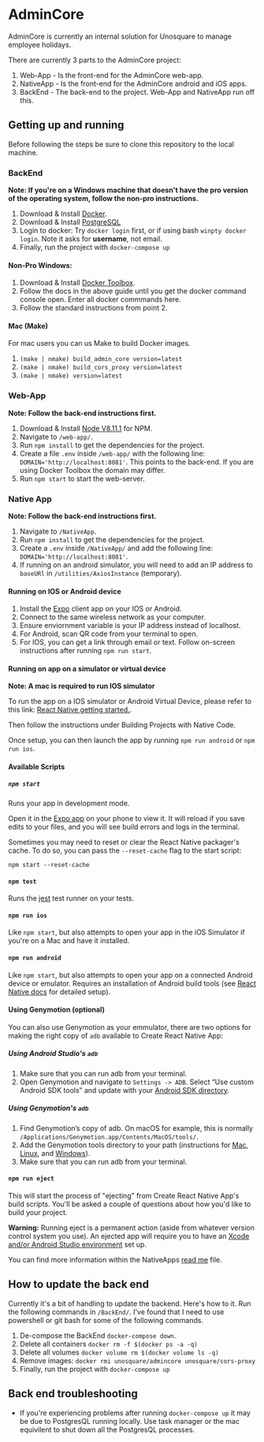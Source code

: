 # AdminCore

AdminCore is currently an internal solution for Unosquare to manage employee holidays.

There are currently 3 parts to the AdminCore project:
1. Web-App - Is the front-end for the AdminCore web-app.
2. NativeApp - Is the front-end for the AdminCore android and iOS apps.
3. BackEnd - The back-end to the project. Web-App and NativeApp run off this.

## Getting up and running
Before following the steps be sure to clone this repository to the local machine.

### BackEnd
**Note: If you're on a Windows machine that doesn't have the pro version of the operating system, follow the non-pro instructions.**

1. Download & Install [Docker](https://www.docker.com/products/docker-desktop).
2. Download & Install [PostgreSQL](https://www.postgresql.org/download/)
3. Login to docker: Try `docker login` first, or if using bash `winpty docker login`. Note it asks for **username**, not email.
4. Finally, run the project with `docker-compose up`

#### Non-Pro Windows:

1. Download & Install [Docker Toolbox](https://docs.docker.com/toolbox/toolbox_install_windows/).
2. Follow the docs in the above guide until you get the docker command console open. Enter all docker commmands here.
3. Follow the standard instructions from point 2.

#### Mac (Make)
For mac users you can us Make to build Docker images.
1. `(make | nmake) build_admin_core version=latest`
2. `(make | nmake) build_cors_proxy version=latest`
3. `(make | nmake) version=latest`


### Web-App
**Note: Follow the back-end instructions first.**

1. Download & Install [Node V8.11.1](https://nodejs.org/en/download/releases/) for NPM.
2. Navigate to `/web-app/`.
3. Run `npm install` to get the dependencies for the project.
4. Create a file `.env` inside `/web-app/` with the following line: `DOMAIN='http://localhost:8081'`. This points to the back-end. If you are using Docker Toolbox the domain may differ.
5. Run `npm start` to start the web-server.

### Native App
**Note: Follow the back-end instructions first.**

1. Navigate to `/NativeApp`.
2. Run `npm install` to get the dependencies for the project.
3. Create a `.env` inside `/NativeApp/` and add the following line: `DOMAIN='http://localhost:8081'`.
4. If running on an android simulator, you will need to add an IP address to `baseURl` in `/utilities/AxiosInstance` (temporary).

#### Running on IOS or Android device
1. Install the [Expo](https://expo.io) client app on your IOS or Android.
2. Connect to the same wireless network as your computer.
3. Ensure enviornment variable is your IP address instead of localhost.
3. For Android, scan QR code from your terminal to open.
4. For IOS, you can get a link through email or text. Follow on-screen instructions after running `npm run start`.

#### Running on app on a simulator or virtual device
**Note: A mac is required to run IOS simulator**

To run the app on a IOS simulator or Android Virtual Device, please refer to this link: [React Native getting started.](https://facebook.github.io/react-native/docs/getting-started).

Then follow the instructions under Building Projects with Native Code.

Once setup, you can then launch the app by running `npm run android` or `npm run ios`.

#### Available Scripts
##### `npm start`

Runs your app in development mode.

Open it in the [Expo app](https://expo.io) on your phone to view it. It will reload if you save edits to your files, and you will see build errors and logs in the terminal.

Sometimes you may need to reset or clear the React Native packager's cache. To do so, you can pass the `--reset-cache` flag to the start script:

```
npm start --reset-cache
```

#### `npm test`

Runs the [jest](https://github.com/facebook/jest) test runner on your tests.

#### `npm run ios`

Like `npm start`, but also attempts to open your app in the iOS Simulator if you're on a Mac and have it installed.

#### `npm run android`

Like `npm start`, but also attempts to open your app on a connected Android device or emulator. Requires an installation of Android build tools (see [React Native docs](https://facebook.github.io/react-native/docs/getting-started.html) for detailed setup). 

#### Using Genymotion (optional)
You can also use Genymotion as your emmulator, there are two options for making the right copy of `adb` available to Create React Native App:

##### Using Android Studio's `adb`

1. Make sure that you can run adb from your terminal.
2. Open Genymotion and navigate to `Settings -> ADB`. Select “Use custom Android SDK tools” and update with your [Android SDK directory](https://stackoverflow.com/questions/25176594/android-sdk-location).

##### Using Genymotion's `adb`

1. Find Genymotion’s copy of adb. On macOS for example, this is normally `/Applications/Genymotion.app/Contents/MacOS/tools/`.
2. Add the Genymotion tools directory to your path (instructions for [Mac](http://osxdaily.com/2014/08/14/add-new-path-to-path-command-line/), [Linux](http://www.computerhope.com/issues/ch001647.htm), and [Windows](https://www.howtogeek.com/118594/how-to-edit-your-system-path-for-easy-command-line-access/)).
3. Make sure that you can run adb from your terminal.

#### `npm run eject`

This will start the process of "ejecting" from Create React Native App's build scripts. You'll be asked a couple of questions about how you'd like to build your project.

**Warning:** Running eject is a permanent action (aside from whatever version control system you use). An ejected app will require you to have an [Xcode and/or Android Studio environment](https://facebook.github.io/react-native/docs/getting-started.html) set up.

You can find more information within the NativeApps [read me](https://github.com/UnosquareBelfast/AdminCore/tree/develop/NativeApp) file.


## How to update the back end
Currently it's a bit of handling to update the backend. Here's how to it. Run the following commands in `/BackEnd/`. I've found that I need to use powershell or git bash for some of the following commands.

1. De-compose the BackEnd `docker-compose down`.
2. Delete all containers `docker rm -f $(docker ps -a -q)`
3. Delete all volumes `docker volume rm $(docker volume ls -q)`
4. Remove images: `docker rmi unosquare/admincore unosquare/cors-proxy`
4. Finally, run the project with `docker-compose up`

## Back end troubleshooting
- If you're experiencing problems after running `docker-compose up` it may be due to PostgresQL running locally. Use task manager or the mac equivilent to shut down all the PostgresQL processes.

